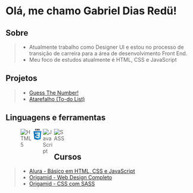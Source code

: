 # Olá, me chamo Gabriel Dias Redü!

## Sobre
>- Atualmente trabalho como Designer UI e estou no processo de transição de carreira para a área de desenvolvimento Front End.
>- Meu foco de estudos atualmente é HTML, CSS e JavaScript

## Projetos
>- [Guess The Number!](https://github.com/gabrielredu/guess-the-number-js)
>- [Atarefalho (To-do List)](https://github.com/gabrielredu/atarefalho-to-do-list)

## Linguagens e ferramentas
><img align="left" alt="HTML5" width="30px" src="https://upload.wikimedia.org/wikipedia/commons/thumb/6/61/HTML5_logo_and_wordmark.svg/1200px-HTML5_logo_and_wordmark.svg.png" />
><img align="left" alt="CSS" width="30px" src="https://raw.githubusercontent.com/github/explore/6c6508f34230f0ac0d49e847a326429eefbfc030/topics/css/css.png" />
><img align="left" alt="JavaScript" width="30px" src="https://seeklogo.com/images/J/javascript-js-logo-2949701702-seeklogo.com.png" />
><img align="left" alt="SASS" width="30px" src="https://pressupinc.com/wp-content/uploads/2014/03/sass-logo.png" />

<br><br>

## Cursos
>- [Alura - Básico em HTML, CSS e JavaScript](https://www.alura.com.br/)
>- [Origamid - Web Design Completo](https://www.origamid.com/certificate/17756faa/)
>- [Origamid - CSS com SASS](https://www.origamid.com/certificate/1ac59d57/)